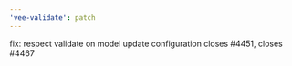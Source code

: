 ```yaml
---
'vee-validate': patch
---
```


fix: respect validate on model update configuration closes #4451, closes #4467
